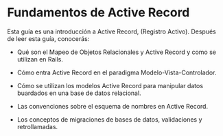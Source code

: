 # Fundamentos de Active Record

Esta guía es una introducción a Active Record, \(Registro Activo\). Después de leer esta guía, conocerás:

* Qué son el Mapeo de Objetos Relacionales y Active Record y como se utilizan en Rails. 

* Cómo entra Active Record en el paradigma Modelo-Vista-Controlador. 

* Cómo se utilizan los modelos Active Record para manipular datos buardados en una base de datos relacional. 

* Las convenciones sobre el esquema de nombres en Active Record. 

* Los conceptos de migraciones de bases de datos, validaciones y retrollamadas.



